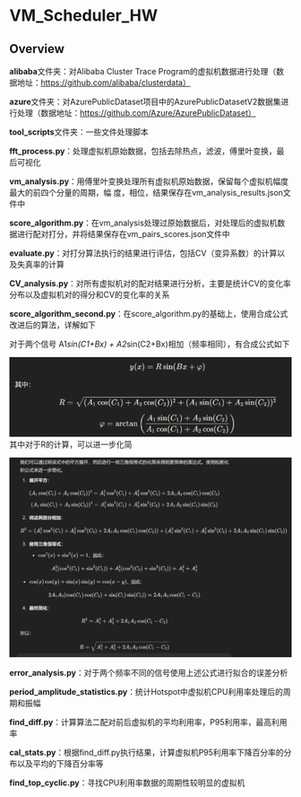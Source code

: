 # VM_Scheduler_HW

## Overview

**alibaba**文件夹：对Alibaba Cluster Trace Program的虚拟机数据进行处理（数据地址：https://github.com/alibaba/clusterdata）

**azure**文件夹：对AzurePublicDataset项目中的AzurePublicDatasetV2数据集进行处理（数据地址：https://github.com/Azure/AzurePublicDataset）

**tool_scripts**文件夹：一些文件处理脚本



**fft_process.py**：处理虚拟机原始数据，包括去除热点，滤波，傅里叶变换，最后可视化

**vm_analysis.py**：用傅里叶变换处理所有虚拟机原始数据，保留每个虚拟机幅度最大的前四个分量的周期，幅           度，相位，结果保存在vm_analysis_results.json文件中

**score_algorithm.py**：在vm_analysis处理过原始数据后，对处理后的虚拟机数据进行配对打分，并将结果保存在vm_pairs_scores.json文件中

**evaluate.py**：对打分算法执行的结果进行评估，包括CV（变异系数）的计算以及失真率的计算

**CV_analysis.py**：对所有虚拟机对的配对结果进行分析，主要是统计CV的变化率分布以及虚拟机对的得分和CV的变化率的关系

**score_algorithm_second.py**：在score_algorithm.py的基础上，使用合成公式改进后的算法，详解如下

对于两个信号 A1*sin(C1+Bx) + A2*sin(C2+Bx)相加（频率相同），有合成公式如下

![gongshi](./picture/gongshi.png)
其中对于R的计算，可以进一步化简

![化简](./picture/huajian.png)

**error_analysis.py**：对于两个频率不同的信号使用上述公式进行拟合的误差分析

**period_amplitude_statistics.py**：统计Hotspot中虚拟机CPU利用率处理后的周期和振幅

**find_diff.py**：计算算法二配对前后虚拟机的平均利用率，P95利用率，最高利用率

**cal_stats.py**：根据find_diff.py执行结果，计算虚拟机P95利用率下降百分率的分布以及平均的下降百分率等

**find_top_cyclic.py**：寻找CPU利用率数据的周期性较明显的虚拟机